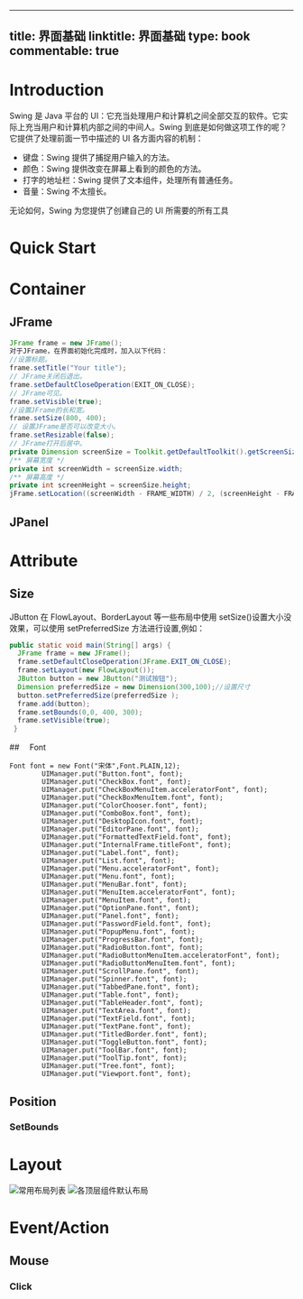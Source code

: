 
---
title: 界面基础
linktitle: 界面基础
type: book
commentable: true
---

# Introduction

Swing 是 Java 平台的 UI：它充当处理用户和计算机之间全部交互的软件。它实际上充当用户和计算机内部之间的中间人。Swing 到底是如何做这项工作的呢？它提供了处理前面一节中描述的 UI 各方面内容的机制：

- 键盘：Swing 提供了捕捉用户输入的方法。
- 颜色：Swing 提供改变在屏幕上看到的颜色的方法。
- 打字的地址栏：Swing 提供了文本组件，处理所有普通任务。
- 音量：Swing 不太擅长。

无论如何，Swing 为您提供了创建自己的 UI 所需要的所有工具

# Quick Start

# Container

## JFrame

```java
JFrame frame = new JFrame();
对于JFrame，在界面初始化完成时，加入以下代码：
//设置标题。
frame.setTitle("Your title");
// JFrame关闭后退出。
frame.setDefaultCloseOperation(EXIT_ON_CLOSE);
// JFrame可见。
frame.setVisible(true);
//设置JFrame的长和宽。
frame.setSize(800, 400);
// 设置JFrame是否可以改变大小。
frame.setResizable(false);
// JFrame打开后居中。
private Dimension screenSize = Toolkit.getDefaultToolkit().getScreenSize();
/** 屏幕宽度 */
private int screenWidth = screenSize.width;
/** 屏幕高度 */
private int screenHeight = screenSize.height;
jFrame.setLocation((screenWidth - FRAME_WIDTH) / 2, (screenHeight - FRAME_HEIGHT) / 2);
```

## JPanel

# Attribute

## Size

JButton 在 FlowLayout、BorderLayout 等一些布局中使用 setSize()设置大小没效果，可以使用 setPreferredSize 方法进行设置,例如：

```java
public static void main(String[] args) {
  JFrame frame = new JFrame();
  frame.setDefaultCloseOperation(JFrame.EXIT_ON_CLOSE);
  frame.setLayout(new FlowLayout());
  JButton button = new JButton("测试按钮");
  Dimension preferredSize = new Dimension(300,100);//设置尺寸
  button.setPreferredSize(preferredSize );
  frame.add(button);
  frame.setBounds(0,0, 400, 300);
  frame.setVisible(true);
 }
```

##　 Font

```
Font font = new Font("宋体",Font.PLAIN,12);
        UIManager.put("Button.font", font);
        UIManager.put("CheckBox.font", font);
        UIManager.put("CheckBoxMenuItem.acceleratorFont", font);
        UIManager.put("CheckBoxMenuItem.font", font);
        UIManager.put("ColorChooser.font", font);
        UIManager.put("ComboBox.font", font);
        UIManager.put("DesktopIcon.font", font);
        UIManager.put("EditorPane.font", font);
        UIManager.put("FormattedTextField.font", font);
        UIManager.put("InternalFrame.titleFont", font);
        UIManager.put("Label.font", font);
        UIManager.put("List.font", font);
        UIManager.put("Menu.acceleratorFont", font);
        UIManager.put("Menu.font", font);
        UIManager.put("MenuBar.font", font);
        UIManager.put("MenuItem.acceleratorFont", font);
        UIManager.put("MenuItem.font", font);
        UIManager.put("OptionPane.font", font);
        UIManager.put("Panel.font", font);
        UIManager.put("PasswordField.font", font);
        UIManager.put("PopupMenu.font", font);
        UIManager.put("ProgressBar.font", font);
        UIManager.put("RadioButton.font", font);
        UIManager.put("RadioButtonMenuItem.acceleratorFont", font);
        UIManager.put("RadioButtonMenuItem.font", font);
        UIManager.put("ScrollPane.font", font);
        UIManager.put("Spinner.font", font);
        UIManager.put("TabbedPane.font", font);
        UIManager.put("Table.font", font);
        UIManager.put("TableHeader.font", font);
        UIManager.put("TextArea.font", font);
        UIManager.put("TextField.font", font);
        UIManager.put("TextPane.font", font);
        UIManager.put("TitledBorder.font", font);
        UIManager.put("ToggleButton.font", font);
        UIManager.put("ToolBar.font", font);
        UIManager.put("ToolTip.font", font);
        UIManager.put("Tree.font", font);
        UIManager.put("Viewport.font", font);
```

## Position

### SetBounds

# Layout

![常用布局列表][1]
![各顶层组件默认布局][2]

# Event/Action

## Mouse

### Click

[1]: ./1429719148301.jpg "常用布局列表"
[2]: ./1429719112184.jpg "各顶层组件默认布局"

    